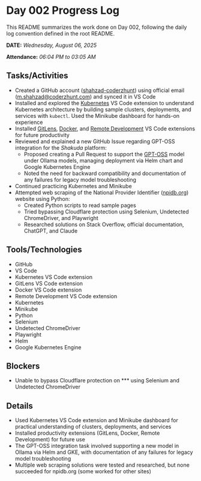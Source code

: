 # Day 002 Progress Log

This README summarizes the work done on Day 002, following the daily log convention defined in the root README.

**DATE:** _Wednesday, August 06, 2025_

**Attendance:** _06:04 PM to 03:05 AM_

## Tasks/Activities
- Created a GitHub account ([shahzad-coderzhunt](https://github.com/shahzad-coderzhunt)) using official email ([m.shahzad@coderzhunt.com](mailto:m.shahzad@coderzhunt.com)) and synced it in VS Code
- Installed and explored the [Kubernetes](https://marketplace.visualstudio.com/items?itemName=ms-kubernetes-tools.vscode-kubernetes-tools) VS Code extension to understand Kubernetes architecture by building sample clusters, deployments, and services with `kubectl`. Used the Minikube dashboard for hands-on experience
- Installed [GitLens](https://marketplace.visualstudio.com/items?itemName=eamodio.gitlens), [Docker](https://marketplace.visualstudio.com/items?itemName=ms-azuretools.vscode-docker), and [Remote Development](https://marketplace.visualstudio.com/items?itemName=ms-vscode-remote.vscode-remote-extensionpack) VS Code extensions for future productivity
- Reviewed and explained a new GitHub Issue regarding GPT-OSS integration for the *Shakuda* platform:
    - Proposed creating a Pull Request to support the [GPT-OSS](https://openai.com/index/introducing-gpt-oss/) model under Ollama models, managing deployment via Helm chart and Google Kubernetes Engine
    - Noted the need for backward compatibility and documentation of any failures for legacy model troubleshooting
- Continued practicing Kubernetes and Minikube
- Attempted web scraping of the National Provider Identifier ([npidb.org](https://npidb.org/doctors/allopathic_osteopathic_physicians/allergy_207ka0200x)) website using Python:
    - Created Python scripts to read sample pages
    - Tried bypassing Cloudflare protection using Selenium, Undetected ChromeDriver, and Playwright
    - Researched solutions on Stack Overflow, official documentation, ChatGPT, and Claude

## Tools/Technologies
- GitHub
- VS Code
- Kubernetes VS Code extension
- GitLens VS Code extension
- Docker VS Code extension
- Remote Development VS Code extension
- Kubernetes
- Minikube
- Python
- Selenium
- Undetected ChromeDriver
- Playwright
- Helm
- Google Kubernetes Engine

## Blockers
- Unable to bypass Cloudflare protection on *** using Selenium and Undetected ChromeDriver

## Details
- Used Kubernetes VS Code extension and Minikube dashboard for practical understanding of clusters, deployments, and services
- Installed productivity extensions (GitLens, Docker, Remote Development) for future use
- The GPT-OSS integration task involved supporting a new model in Ollama via Helm and GKE, with documentation of any failures for legacy model troubleshooting
- Multiple web scraping solutions were tested and researched, but none succeeded for npidb.org (some worked for other sites)

